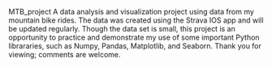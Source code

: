 MTB_project
A data analysis and visualization project using data from my mountain bike rides.
The data was created using the Strava IOS app and will be updated regularly. Though the data set is small, this project is an opportunity to practice and demonstrate my use of some important Python librararies, such as Numpy, Pandas, Matplotlib, and Seaborn. Thank you for viewing; comments are welcome.